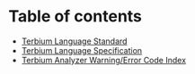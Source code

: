 # Table of contents

* [Terbium Language Standard](README.md)
* [Terbium Language Specification](spec.md)
* [Terbium Analyzer Warning/Error Code Index](error\_index.md)
